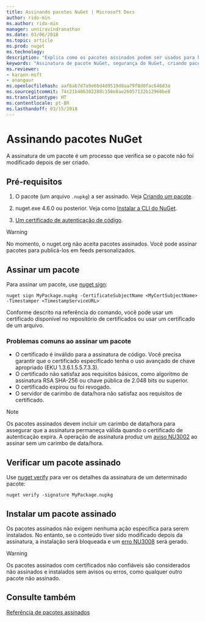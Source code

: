 ```yaml
---
title: Assinando pacotes NuGet | Microsoft Docs
author: rido-min
ms.author: rido-min
manager: unniravindranathan
ms.date: 03/06/2018
ms.topic: article
ms.prod: nuget
ms.technology: 
description: "Explica como os pacotes assinados podem ser usados para habilitar a verificação de integridade de conteúdo."
keywords: "Assinatura de pacote NuGet, segurança do NuGet, criando pacotes assinados"
ms.reviewer:
- karann-msft
- anangaur
ms.openlocfilehash: aaf6ab7d7a9e66d4d9519d8aa79f0d0fac646d3a
ms.sourcegitcommit: 74c21b406302288c158e8ae26057132b12960be8
ms.translationtype: HT
ms.contentlocale: pt-BR
ms.lasthandoff: 03/15/2018
---
```

# <a name="signing-nuget-packages"></a>Assinando pacotes NuGet

A assinatura de um pacote é um processo que verifica se o pacote não foi modificado depois de ser criado.

## <a name="prerequisites"></a>Pré-requisitos

1. O pacote (um arquivo `.nupkg`) a ser assinado. Veja [Criando um pacote](creating-a-package.md).

1. nuget.exe 4.6.0 ou posterior. Veja como [Instalar a CLI do NuGet](../install-nuget-client-tools.md#nugetexe-cli).

1. [Um certificado de autenticação de código](../reference/signed-packages-reference.md#get-a-code-signing-certificate).

> [!Warning]
> No momento, o nuget.org não aceita pacotes assinados. Você pode assinar pacotes para publicá-los em feeds personalizados.

## <a name="sign-a-package"></a>Assinar um pacote

Para assinar um pacote, use [nuget sign](../tools/cli-ref-sign.md):

```cli
nuget sign MyPackage.nupkg -CertificateSubjectName <MyCertSubjectName> -Timestamper <TimestampServiceURL>
```

Conforme descrito na referência do comando, você pode usar um certificado disponível no repositório de certificados ou usar um certificado de um arquivo.

### <a name="common-problems-when-signing-a-package"></a>Problemas comuns ao assinar um pacote

- O certificado é inválido para a assinatura de código. Você precisa garantir que o certificado especificado tenha o uso avançado de chave apropriado (EKU 1.3.6.1.5.5.7.3.3).
- O certificado não satisfaz aos requisitos básicos, como algoritmo de assinatura RSA SHA-256 ou chave pública de 2.048 bits ou superior.
- O certificado expirou ou foi revogado.
- O servidor de carimbo de data/hora não satisfaz aos requisitos de certificado.

> [!Note]
> Os pacotes assinados devem incluir um carimbo de data/hora para assegurar que a assinatura permaneça válida quando o certificado de autenticação expira. A operação de assinatura produz um [aviso NU3002](../reference/Errors-and-Warnings.md#nu3002) ao assinar sem um carimbo de data/hora.

## <a name="verify-a-signed-package"></a>Verificar um pacote assinado

Use [nuget verify](../tools/cli-ref-verify.md) para ver os detalhes da assinatura de um determinado pacote:

```cli
nuget verify -signature MyPackage.nupkg
```

## <a name="install-a-signed-package"></a>Instalar um pacote assinado

Os pacotes assinados não exigem nenhuma ação específica para serem instalados. No entanto, se o conteúdo tiver sido modificado depois da assinatura, a instalação será bloqueada e um [erro NU3008](../reference/Errors-and-Warnings.md#nu3008) será gerado.

> [!Warning]
> Os pacotes assinados com certificados não confiáveis são considerados não assinados e instalados sem avisos ou erros, como qualquer outro pacote não assinado.

## <a name="see-also"></a>Consulte também

[Referência de pacotes assinados](../reference/Signed-Packages-Reference.md)
